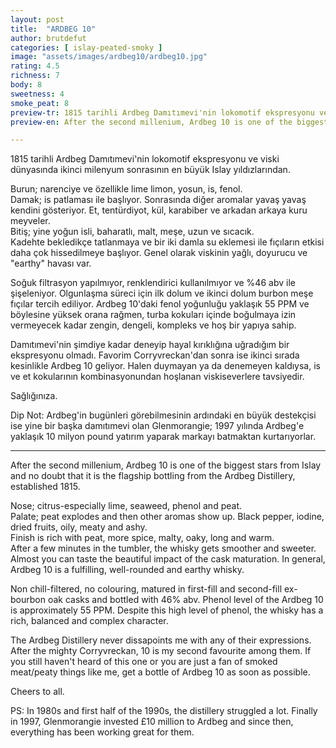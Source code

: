 ```yaml
---
layout: post
title:  "ARDBEG 10"
author: brutdefut
categories: [ islay-peated-smoky ]
image: "assets/images/ardbeg10/ardbeg10.jpg"
rating: 4.5
richness: 7
body: 8
sweetness: 4
smoke_peat: 8
preview-tr: 1815 tarihli Ardbeg Damıtımevi'nin lokomotif ekspresyonu ve viski dünyasında ikinci milenyum sonrasının en büyük Islay yıldızlarından. 
preview-en: After the second millenium, Ardbeg 10 is one of the biggest stars from Islay and no doubt that it is the flagship bottling from the Ardbeg Distillery.

---
```


1815 tarihli Ardbeg Damıtımevi'nin lokomotif ekspresyonu ve viski dünyasında ikinci milenyum sonrasının en büyük Islay yıldızlarından. 

Burun; narenciye ve özellikle lime limon, yosun, is, fenol.  
Damak; is patlaması ile başlıyor. Sonrasında diğer aromalar yavaş yavaş kendini gösteriyor. Et, tentürdiyot, kül, karabiber ve arkadan arkaya kuru meyveler.  
Bitiş; yine yoğun isli, baharatlı, malt, meşe, uzun ve sıcacık.  
Kadehte bekledikçe tatlanmaya ve bir iki damla su eklemesi ile fıçıların etkisi daha çok hissedilmeye başlıyor. Genel olarak viskinin yağlı, doyurucu ve "earthy" havası var. 

Soğuk filtrasyon yapılmıyor, renklendirici kullanılmıyor ve %46 abv ile şişeleniyor. Olgunlaşma süreci için ilk dolum ve ikinci dolum burbon meşe fıçılar tercih ediliyor. Ardbeg 10'daki fenol yoğunluğu yaklaşık 55 PPM ve böylesine yüksek orana rağmen, turba kokuları içinde boğulmaya izin vermeyecek kadar zengin, dengeli, kompleks ve hoş bir yapıya sahip. 

Damıtımevi'nin şimdiye kadar deneyip hayal kırıklığına uğradığım bir ekspresyonu olmadı. Favorim Corryvreckan'dan sonra ise ikinci sırada kesinlikle Ardbeg 10 geliyor. 
Halen duymayan ya da denemeyen kaldıysa, is ve et kokularının kombinasyonundan hoşlanan viskiseverlere tavsiyedir. 

Sağlığınıza.

Dip Not: Ardbeg'in bugünleri görebilmesinin ardındaki en büyük destekçisi ise yine bir başka damıtımevi olan Glenmorangie; 1997 yılında Ardbeg'e yaklaşık 10 milyon pound yatırım yaparak markayı batmaktan kurtarıyorlar.    
 
-----------------------------------------------

<p id="english"></p>

After the second millenium, Ardbeg 10 is one of the biggest stars from Islay and no doubt that it is the flagship bottling from the Ardbeg Distillery, established 1815. 

Nose; citrus-especially lime, seaweed, phenol and peat.  
Palate; peat explodes and then other aromas show up. Black pepper, iodine, dried fruits, oily, meaty and ashy.  
Finish is rich with peat, more spice, malty, oaky, long and warm.  
After a few minutes in the tumbler, the whisky gets smoother and sweeter. Almost you can taste the beautiful impact of the cask maturation. In general, Ardbeg 10 is a fulfilling, well-rounded and earthy whisky. 

Non chill-filtered, no colouring, matured in first-fill and second-fill ex-bourbon oak casks and bottled with 46% abv. Phenol level of the Ardbeg 10 is approximately 55 PPM. Despite this high level of phenol, the whisky has a rich, balanced and complex character. 

The Ardbeg Distillery never dissapoints me with any of their expressions. After the mighty Corryvreckan, 10 is my second favourite among them. If you still haven't heard of this one or you are just a fan of smoked meat/peaty things like me, get a bottle of Ardbeg 10 as soon as possible. 

Cheers to all.

PS: In 1980s and first half of the 1990s, the distillery struggled a lot. Finally in 1997, Glenmorangie invested £10 million to Ardbeg and since then, everything has been working great for them.  
